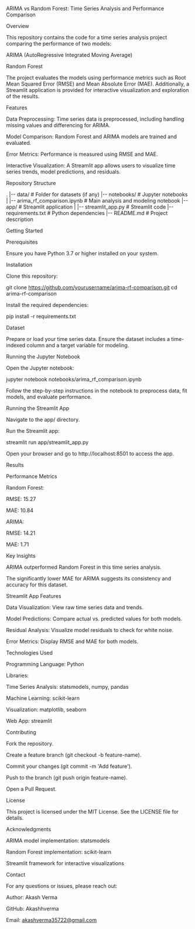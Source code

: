 ARIMA vs Random Forest: Time Series Analysis and Performance Comparison

Overview

This repository contains the code for a time series analysis project comparing the performance of two models:

ARIMA (AutoRegressive Integrated Moving Average)

Random Forest

The project evaluates the models using performance metrics such as Root Mean Squared Error (RMSE) and Mean Absolute Error (MAE). Additionally, a Streamlit application is provided for interactive visualization and exploration of the results.

Features

Data Preprocessing: Time series data is preprocessed, including handling missing values and differencing for ARIMA.

Model Comparison: Random Forest and ARIMA models are trained and evaluated.

Error Metrics: Performance is measured using RMSE and MAE.

Interactive Visualization: A Streamlit app allows users to visualize time series trends, model predictions, and residuals.

Repository Structure

.
|-- data/                       # Folder for datasets (if any)
|-- notebooks/                  # Jupyter notebooks
|   |-- arima_rf_comparison.ipynb  # Main analysis and modeling notebook
|-- app/                        # Streamlit application
|   |-- streamlit_app.py        # Streamlit code
|-- requirements.txt            # Python dependencies
|-- README.md                   # Project description

Getting Started

Prerequisites

Ensure you have Python 3.7 or higher installed on your system.

Installation

Clone this repository:

git clone https://github.com/yourusername/arima-rf-comparison.git
cd arima-rf-comparison

Install the required dependencies:

pip install -r requirements.txt

Dataset

Prepare or load your time series data. Ensure the dataset includes a time-indexed column and a target variable for modeling.

Running the Jupyter Notebook

Open the Jupyter notebook:

jupyter notebook notebooks/arima_rf_comparison.ipynb

Follow the step-by-step instructions in the notebook to preprocess data, fit models, and evaluate performance.

Running the Streamlit App

Navigate to the app/ directory.

Run the Streamlit app:

streamlit run app/streamlit_app.py

Open your browser and go to http://localhost:8501 to access the app.

Results

Performance Metrics

Random Forest:

RMSE: 15.27

MAE: 10.84

ARIMA:

RMSE: 14.21

MAE: 1.71

Key Insights

ARIMA outperformed Random Forest in this time series analysis.

The significantly lower MAE for ARIMA suggests its consistency and accuracy for this dataset.

Streamlit App Features

Data Visualization: View raw time series data and trends.

Model Predictions: Compare actual vs. predicted values for both models.

Residual Analysis: Visualize model residuals to check for white noise.

Error Metrics: Display RMSE and MAE for both models.

Technologies Used

Programming Language: Python

Libraries:

Time Series Analysis: statsmodels, numpy, pandas

Machine Learning: scikit-learn

Visualization: matplotlib, seaborn

Web App: streamlit

Contributing

Fork the repository.

Create a feature branch (git checkout -b feature-name).

Commit your changes (git commit -m 'Add feature').

Push to the branch (git push origin feature-name).

Open a Pull Request.

License

This project is licensed under the MIT License. See the LICENSE file for details.

Acknowledgments

ARIMA model implementation: statsmodels

Random Forest implementation: scikit-learn

Streamlit framework for interactive visualizations

Contact

For any questions or issues, please reach out:

Author: Akash Verma

GitHub: Akashhverma

Email: akashverma35722@gmail.com
